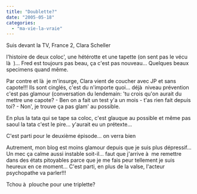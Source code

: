 ```yaml
---
title: "Doublette?"
date: "2005-05-18"
categories: 
  - "ma-vie-la-vraie"
---
```


Suis devant la TV, France 2, Clara Scheller

l'histoire de deux coloc', une hétérotte et une tapette (on sent pas le vécu là  )... Fred est toujours pas beau, ça c'est pas nouveau... Quelques beaux specimens quand même.

Par contre et là  je m'insurge, Clara vient de coucher avec JP et sans capote!!! Ils sont cinglés, c'est du n'importe quoi... déjà  niveau prévention c'est pas glamour (conversation du lendemain: 'tu crois qu'on aurait du mettre une capote? - Ben on a fait un test y'a un mois - t'as rien fait depuis toi? - Non', je trouve ça pas glam' au possible.

En plus la tata qui se tape sa coloc, c'est glauque au possible et même pas saoul la tata c'est le pire... y'aurait eu un prétexte...

C'est parti pour le deuxième épisode... on verra bien

Autrement, mon blog est moins glamour depuis que je suis plus dépressif... Un mec ça calme aussi instable soit-il... faut que j'arrive à  me remettre dans des états pitoyables parce que je me fais peur tellement je suis heureux en ce moment... C'est parti, en plus de la valse, l'acteur psychopathe va parler!!!

Tchou à  plouche pour une triplette?
